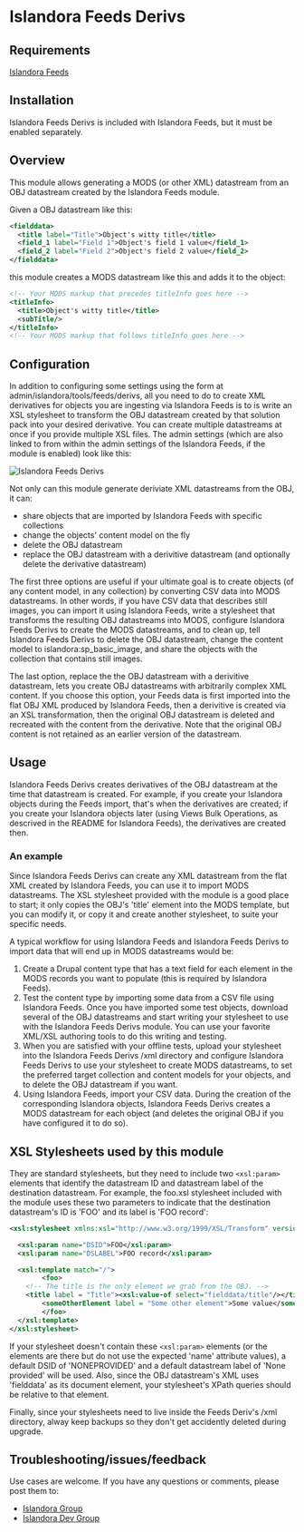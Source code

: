 # Islandora Feeds Derivs

## Requirements

[Islandora Feeds](https://github.com/mjordan/islandora_feeds)

## Installation

Islandora Feeds Derivs is included with Islandora Feeds, but it must be enabled separately.

## Overview

This module allows generating a MODS (or other XML) datastream from an OBJ datastream created by the Islandora Feeds module.

Given a OBJ datastream like this:

```xml
<fielddata>
  <title label="Title">Object's witty title</title>
  <field_1 label="Field 1">Object's field 1 value</field_1>
  <field_2 label="Field 2">Object's field 2 value</field_2>
</fielddata>
```
this module creates a MODS datastream like this and adds it to the object:

```xml
<!-- Your MODS markup that precedes titleInfo goes here -->
<titleInfo>
  <title>Object's witty title</title>
  <subTitle/>
</titleInfo>
<!-- Your MODS markup that follows titleInfo goes here -->
```

## Configuration

In addition to configuring some settings using the form at admin/islandora/tools/feeds/derivs, all you need to do to create XML derivatives for objects you are ingesting via Islandora Feeds is to is write an XSL stylesheet to transform the OBJ datastream created by that solution pack into your desired derivative. You can create multiple datastreams at once if you provide multiple XSL files. The admin settings (which are also linked to from within the admin settings of the Islandora Feeds, if the module is enabled) look like this:

![Islandora Feeds Derivs](https://dl.dropboxusercontent.com/u/1015702/linked_to/islandora_feeds_derivs_admin.png)

Not only can this module generate deriviate XML datastreams from the OBJ, it can:

* share objects that are imported by Islandora Feeds with specific collections
* change the objects' content model on the fly
* delete the OBJ datastream
* replace the OBJ datastream with a derivitive datastream (and optionally delete the derivative datastream)

The first three options are useful if your ultimate goal is to create objects (of any content model, in any  collection) by converting CSV data into MODS datastreams. In other words, if you have CSV data that describes still images, you can import it using Islandora Feeds, write a stylesheet that transforms the resulting OBJ datastreams into MODS, configure Islandora Feeds Derivs to create the MODS datastreams, and to clean up, tell Islandora Feeds Derivs to delete the OBJ datastream, change the content model to islandora:sp_basic_image, and share the objects with the collection that contains still images.

The last option, replace the the OBJ datastream with a derivitive datastream, lets you create OBJ datastreams with arbitrarily complex XML content. If you choose this option, your Feeds data is first imported into the flat OBJ XML produced by Islandora Feeds, then a derivitive is created via an XSL transformation, then the original OBJ datastream is deleted and recreated with the content from the derivative. Note that the original OBJ content is not retained as an earlier version of the datastream.

## Usage

Islandora Feeds Derivs creates derivatives of the OBJ datastream at the time that datastream is created. For example, if you create your Islandora objects during the Feeds import, that's when the derivatives are created; if you create your Islandora objects later (using Views Bulk Operations, as descrived in the README for Islandora Feeds), the derivatives are created then.

### An example

Since Islandora Feeds Derivs can create any XML datastream from the flat XML created by Islandora Feeds, you can use it to import MODS datastreams. The XSL stylesheet provided with the module is a good place to start; it only copies the OBJ's 'title' element into the MODS template, but you can modify it, or copy it and create another stylesheet, to suite your specific needs.

A typical workflow for using Islandora Feeds and Islandora Feeds Derivs to import data that will end up in MODS datastreams would be:

1. Create a Drupal content type that has a text field for each element in the MODS records you want to populate (this is required by Islandora Feeds).
2. Test the content type by importing some data from a CSV file using Islandora Feeds. Once you have imported some test objects, download several of the OBJ datastreams and start writing your stylesheet to use with the Islandora Feeds Derivs module. You can use your favorite XML/XSL authoring tools to do this writing and testing.
3. When you are satisfied with your offline tests, upload your stylesheet into the Islandora Feeds Derivs /xml directory and configure Islandora Feeds Derivs to use your stylesheet to create MODS datastreams, to set the preferred target collection and content models for your objects, and to delete the OBJ datastream if you want.
4. Using Islandora Feeds, import your CSV data. During the creation of the corresponding Islandora objects, Islandora Feeds Derivs creates a MODS datastream for each object (and deletes the original OBJ if you have configured it to do so).

## XSL Stylesheets used by this module

They are standard stylesheets, but they need to include two `<xsl:param>` elements that identify the datastream ID and datastream label of the destination datastream. For example, the foo.xsl stylesheet included with the module uses these two parameters to indicate that the destination datastream's ID is 'FOO' and its label is 'FOO record':

``` xml
<xsl:stylesheet xmlns:xsl="http://www.w3.org/1999/XSL/Transform" version="1.0">

  <xsl:param name="DSID">FOO</xsl:param>
  <xsl:param name="DSLABEL">FOO record</xsl:param>

  <xsl:template match="/">
        <foo>
	<!-- The title is the only element we grab from the OBJ. -->
	<title label = "Title"><xsl:value-of select="fielddata/title"/></title>
        <someOtherElement label = "Some other element">Some value</someOtherElement>
        </foo>
  </xsl:template>
</xsl:stylesheet>
```
If your stylesheet doesn't contain these `<xsl:param>` elements (or the elements are there but do not use the expected 'name' attribute values), a default DSID of 'NONEPROVIDED' and a default datastream label of 'None provided' will be used. Also, since the OBJ datastream's XML uses 'fielddata' as its document element, your stylesheet's XPath queries should be relative to that element.

Finally, since your stylesheets need to live inside the Feeds Deriv's /xml directory, alway keep backups so they don't get accidently deleted during upgrade.

## Troubleshooting/issues/feedback

Use cases are welcome. If you have any questions or comments, please post them to:

* [Islandora Group](https://groups.google.com/forum/?hl=en&fromgroups#!forum/islandora)
* [Islandora Dev Group](https://groups.google.com/forum/?hl=en&fromgroups#!forum/islandora-dev)

